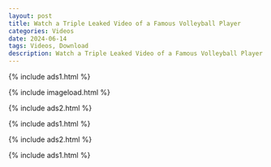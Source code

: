 ```yaml
---
layout: post
title: Watch a Triple Leaked Video of a Famous Volleyball Player
categories: Videos
date: 2024-06-14
tags: Videos, Download
description: Watch a Triple Leaked Video of a Famous Volleyball Player
---
```

{% include ads1.html %}

{% include imageload.html %}

{% include ads2.html %}

{% include ads1.html %}

{% include ads2.html %}

{% include ads1.html %}
